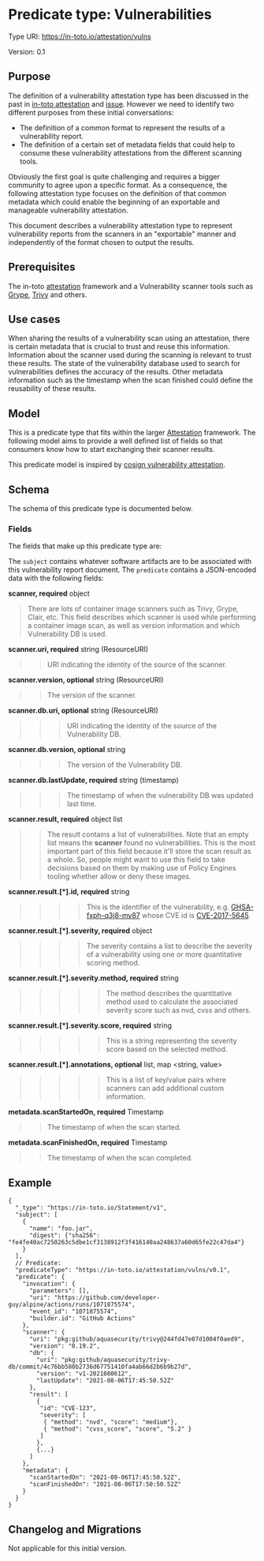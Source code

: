 # Predicate type: Vulnerabilities

Type URI: https://in-toto.io/attestation/vulns

Version: 0.1

## Purpose

The definition of a vulnerability attestation type has been discussed in the past in [in-toto attestation](https://github.com/in-toto/attestation/issues/58) and [issue](https://github.com/sigstore/cosign/issues/442). However we need to identify two different purposes from these initial conversations:

-   The definition of a common format to represent the results of a vulnerability report.
-   The definition of a certain set of metadata fields that could help to consume these vulnerability attestations from the different scanning tools.

Obviously the first goal is quite challenging and requires a bigger community to agree upon a specific format. As a consequence, the following attestation type focuses on the definition of that common metadata which could enable the beginning of an exportable and manageable vulnerability attestation.

This document describes a vulnerability attestation type to represent vulnerability reports from the scanners in an "exportable" manner and independently of the format chosen to output the results.

## Prerequisites

The in-toto [attestation] framework and a Vulnerability scanner tools such as [Grype](https://github.com/anchore/grype), [Trivy](https://github.com/aquasecurity/trivy) and others.

## Use cases

When sharing the results of a vulnerability scan using an attestation, there is certain metadata that is crucial to trust and reuse this information.
Information about the scanner used during the scanning is relevant to trust these results. The state of the vulnerability database used to search for vulnerabilities defines the accuracy of the results. Other metadata information such as the timestamp when the scan finished could define the reusability of these results.

## Model

This is a predicate type that fits within the larger [Attestation] framework.
The following model aims to provide a well defined list of fields so that consumers know how to start exchanging their scanner results.

This predicate model is inspired by [cosign vulnerability attestation](https://github.com/sigstore/cosign/blob/main/specs/COSIGN_VULN_ATTESTATION_SPEC.md).

## Schema

The schema of this predicate type is documented below.

### Fields

The fields that make up this predicate type are:

The `subject` contains whatever software artifacts are to be associated with this vulnerability report document.
The `predicate` contains a JSON-encoded data with the following fields:

**scanner, required** object

> There are lots of container image scanners such as Trivy, Grype, Clair, etc.
> This field describes which scanner is used while performing a container image scan,
> as well as version information and which Vulnerability DB is used.

**scanner.uri, required** string (ResourceURI)

> > URI indicating the identity of the source of the scanner.

**scanner.version, optional** string (ResourceURI)

> > The version of the scanner.

**scanner.db.uri, optional** string (ResourceURI)

> > > URI indicating the identity of the source of the Vulnerability DB.

**scanner.db.version, optional** string

> > > The version of the Vulnerability DB.

**scanner.db.lastUpdate, required** string (timestamp)

> > > The timestamp of when the vulnerability DB was updated last time.

**scanner.result, required** object list

> > The result contains a list of vulnerabilities. Note that an empty list means the **scanner** found no vulnerabilities.
> > This is the most important part of this field because it'll store the scan result as a whole. So, people might want
> > to use this field to take decisions based on them by making use of Policy Engines tooling whether allow or deny these images.

**scanner.result.[*].id, required** string

> > > > This is the identifier of the vulnerability, e.g. [GHSA-fxph-q3j8-mv87](https://github.com/advisories/GHSA-fxph-q3j8-mv87) whose CVE id is [CVE-2017-5645](https://nvd.nist.gov/vuln/detail/CVE-2017-5645).

**scanner.result.[*].severity, required** object

> > > > The severity contains a list to describe the severity of a vulnerability using one or more quantitative scoring method.

**scanner.result.[*].severity.method, required** string

> > > > > The method describes the quantitative method used to calculate the associated severity score such as nvd, cvss and others.

**scanner.result.[*].severity.score, required** string

> > > > > This is a string representing the severity score based on the selected method.

**scanner.result.[*].annotations, optional** list, map <string, value>

> > > > > This is a list of key/value pairs where scanners can add additional custom information.

**metadata.scanStartedOn, required** Timestamp

> > The timestamp of when the scan started.

**metadata.scanFinishedOn, required** Timestamp

> > The timestamp of when the scan completed.

## Example

```jsonc
{
  "_type": "https://in-toto.io/Statement/v1",
  "subject": [
    {
      "name": "foo.jar",
      "digest": {"sha256": "fe4fe40ac7250263c5dbe1cf3138912f3f416140aa248637a60d65fe22c47da4"}
    }
  ],
  // Predicate:
  "predicateType": "https://in-toto.io/attestation/vulns/v0.1",
  "predicate": {
    "invocation": {
      "parameters": [],
      "uri": "https://github.com/developer-guy/alpine/actions/runs/1071875574",
      "event_id": "1071875574",
      "builder.id": "GitHub Actions"
    },
    "scanner": {
      "uri": "pkg:github/aquasecurity/trivy@244fd47e07d1004f0aed9",
      "version": "0.19.2",
      "db": {
        "uri": "pkg:github/aquasecurity/trivy-db/commit/4c76bb580b2736d67751410fa4ab66d2b6b9b27d",
        "version": "v1-2021080612",
        "lastUpdate": "2021-08-06T17:45:50.52Z"
      },
      "result": [
        {
         "id": "CVE-123",
         "severity": [
          { "method": "nvd", "score": "medium"},
          { "method": "cvss_score", "score", "5.2" }
         ]
        },
        {...}
      ]
    },
    "metadata": {
      "scanStartedOn": "2021-08-06T17:45:50.52Z",
      "scanFinishedOn": "2021-08-06T17:50:50.52Z"
    }
  }
}
```

## Changelog and Migrations

Not applicable for this initial version.

[Attestation]: ../README.md

